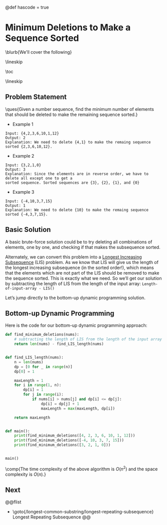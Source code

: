 @def hascode = true

# Minimum Deletions to Make a Sequence Sorted

\blurb{We'll cover the following}

\lineskip

\toc

\lineskip

## Problem Statement

\ques{Given a number sequence, find the minimum number of elements that should be deleted to make the remaining sequence sorted.}

* Example 1

```Plaintext
Input: {4,2,3,6,10,1,12}
Output: 2
Explanation: We need to delete {4,1} to make the remaing sequence sorted {2,3,6,10,12}.
```

* Example 2

```Plaintext
Input: {3,2,1,0}
Output: 3
Explanation: Since the elements are in reverse order, we have to delete all except one to get a 
sorted sequence. Sorted sequences are {3}, {2}, {1}, and {0}
```

* Example 3

```Plaintext
Input: {-4,10,3,7,15}
Output: 1
Explanation: We need to delete {10} to make the remaing sequence sorted {-4,3,7,15}.
```
## Basic Solution

A basic brute-force solution could be to try deleting all combinations of elements, one by one, and checking if that makes the subsequence sorted.

Alternately, we can convert this problem into a [Longest Increasing Subsequence](/longest-common-substring/longest-increasing-subsequence/) (LIS) problem. As we know that LIS will give us the length of the longest increasing subsequence (in the sorted order!), which means that the elements which are not part of the LIS should be removed to make the sequence sorted. This is exactly what we need. So we’ll get our solution by subtracting the length of LIS from the length of the input array: `Length-of-input-array - LIS()`

Let’s jump directly to the bottom-up dynamic programming solution.


## Bottom-up Dynamic Programming

Here is the code for our bottom-up dynamic programming approach:

```python
def find_minimum_deletions(nums):
    # subtracting the length of LIS from the length of the input array to get minimum number of deletions
    return len(nums) - find_LIS_length(nums)


def find_LIS_length(nums):
    n = len(nums)
    dp = [0 for _ in range(n)]
    dp[0] = 1

    maxLength = 1
    for i in range(1, n):
        dp[i] = 1
        for j in range(i):
            if nums[i] > nums[j] and dp[i] <= dp[j]:
                dp[i] = dp[j] + 1
                maxLength = max(maxLength, dp[i])

    return maxLength


def main():
    print(find_minimum_deletions([4, 2, 3, 6, 10, 1, 12]))
    print(find_minimum_deletions([-4, 10, 3, 7, 15]))
    print(find_minimum_deletions([3, 2, 1, 0]))


main()
```

\comp{The time complexity of the above algorithm is $O(n^2)$ and the space complexity is $O(n)$.}

## Next
@@flist
* \goto{/longest-common-substring/longest-repeating-subsequence} Longest Repeating Subsequence
@@